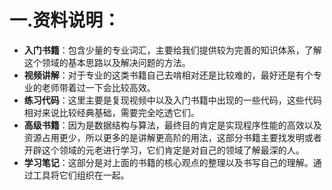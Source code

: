 # 一.资料说明：
- **入门书籍**：包含少量的专业词汇，主要给我们提供较为完善的知识体系，了解这个领域的基本思路以及解决问题的方法。
- **视频讲解**：对于专业的这类书籍自己去啃相对还是比较难的，最好还是有个专业的老师带着过一下会比较高效。
- **练习代码**：这里主要是复现视频中以及入门书籍中出现的一些代码，这些代码相对来说比较经典基础，需要完全吃透它们。
- **高级书籍**：因为是数据结构与算法，最终目的肯定是实现程序性能的高效以及资源占用更少，所以更多的是讲解更高阶的用法，这部分书籍主要找发明或者开辟这个领域的元老进行学习，它们肯定是对自己的领域了解最深的人。
- **学习笔记**：这部分是对上面的书籍的核心观点的整理以及书写自己的理解。通过工具将它们组织在一起。